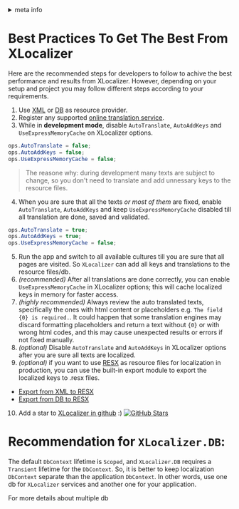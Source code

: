<!-- meta tags details, will be assigned to meta tags inside header by js -->
<div id="meta-info">
<details><summary>meta info</summary>

> * Title: <i id="md-title">XLocalizer Best Practice and Recommendations</i>
> * Keywords: <i id="md-keywords">localization, asp.net-core, xlocalizer, best, practice</i>
> * Description: <i id="md-description">Best practices and recomendations to get the best performance and optimal results from XLocalizer.</i>
> * Author: <i id="md-author">Ziya Mollamahmut</i>
> * Date: <i id="md-date">06-Jul-2021</i>
> * Image: <i id="md-image">https://github.com/LazZiya/Docs/raw/master/XLocalizer/v1.0/images/xlocalizer-logo.png</i>
> * Image-alt: <i id="md-image-alt">XLocalizer Logo</i>
> * Version: <i id="md-version">v1.0</i>

</details>
</div>

# Best Practices To Get The Best From XLocalizer
Here are the recommended steps for developers to follow to achive the best performance and results from XLocalizer. However, depending on your setup and project you may follow different steps according to your requirements.

1. Use [XML][2] or [DB][3] as resource provider.
2. Register any supported [online translation service][6].
3. While in **development mode**, disable `AutoTranslate`, `AutoAddKeys` and `UseExpressMemoryCache` on XLocalizer options.
````csharp
ops.AutoTranslate = false;
ops.AutoAddKeys = false;
ops.UseExpressMemoryCache = false;
````
> The reasone why: during development many texts are subject to change, so you don't need to translate and add unnessary keys to the resource files.

4. When you are sure that all the texts _or most of them_ are fixed, enable `AutoTranslate`, `AutoAddKeys` and keep `UseExpressMemoryCache` disabled till all translation are done, saved and validated.
````csharp
ops.AutoTranslate = true;
ops.AutoAddKeys = true;
ops.UseExpressMemoryCache = false;
````
5. Run the app and switch to all available cultures till you are sure that all pages are visited. So `XLocalizer` can add all keys and translations to the resource files/db.
6. _(recommended)_ After all translations are done correctly, you can enable `UseExpressMemoryCache` in XLocalizer options; this will cache localized keys in memory for faster access.
7. _(highly recommended)_ Always review the auto translated texts, specifically the ones with html content or placeholders e.g. `The field {0} is required.`. It could happen that some translation engines may discard formatting placeholders and return a text without `{0}` or with wrong html codes, and this may cause unexpected results or errors if not fixed manually. 
8. _(optional)_ Disable `AutoTranslate` and `AutoAddKeys` in XLocalizer options after you are sure all texts are localized.
9. _(optional)_ if you want to use [RESX][4] as resource files for localization in production, you can use the built-in export module to export the localized keys to .resx files.
- [Export from XML to RESX][7]
- [Export from DB to RESX][8]
10. Add a star to [XLocalizer in github][9] :) [![GitHub Stars](https://shields.io/github/stars/LazZiya/XLocalizer?label=Stars&style=social)](https://github.com/LazZiya/XLocalizer)

# Recommendation for `XLocalizer.DB`:
The default `DbContext` lifetime is `Scoped`, and `XLocalizer.DB` requires a `Transient` lifetime for the `DbContext`. So, it is better to keep localization `DbContext` separate than the application `DbContext`. In other words, use one db for `XLocalizer` services and another one for your application.

For more details about multiple db 


[1]:.
[2]:setup-xml.md
[3]:setup-db.md
[4]:setup-resx.md
[5]:.
[6]:translate-services.md
[7]:export-xml-to-resx.md
[8]:export-db-to-resx.md
[9]:https://github.com/LazZiya/XLocalizer